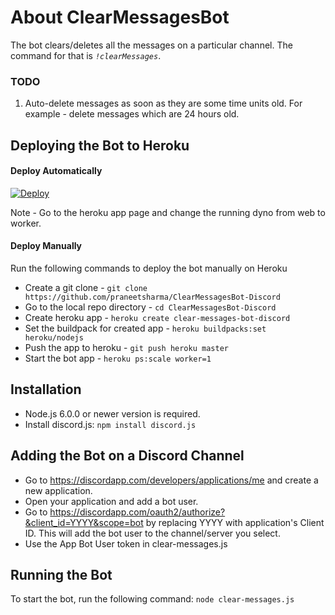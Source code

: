 # About ClearMessagesBot
The bot clears/deletes all the messages on a particular channel. The command for that is *`!clearMessages`*.

### TODO
1. Auto-delete messages as soon as they are some time units old. For example - delete messages which are 24 hours old.

## Deploying the Bot to Heroku

#### Deploy Automatically

[![Deploy](https://www.herokucdn.com/deploy/button.svg)](https://heroku.com/deploy?template=https://github.com/sk1pp3rftw/PelicanClearBot)

Note - Go to the heroku app page and change the running dyno from web to worker.

#### Deploy Manually
Run the following commands to deploy the bot manually on Heroku
* Create a git clone - `git clone https://github.com/praneetsharma/ClearMessagesBot-Discord`
* Go to the local repo directory - `cd ClearMessagesBot-Discord`
* Create heroku app - `heroku create clear-messages-bot-discord`
* Set the buildpack for created app - `heroku buildpacks:set heroku/nodejs`
* Push the app to heroku - `git push heroku master`
* Start the bot app - `heroku ps:scale worker=1`

## Installation

* Node.js 6.0.0 or newer version is required.
* Install discord.js: `npm install discord.js`

## Adding the Bot on a Discord Channel
* Go to https://discordapp.com/developers/applications/me and create a new application.
* Open your application and add a bot user.
* Go to https://discordapp.com/oauth2/authorize?&client_id=YYYY&scope=bot by replacing YYYY with application's Client ID. This will add the bot user to the channel/server you select.
* Use the App Bot User token in clear-messages.js

## Running the Bot
To start the bot, run the following command: `node clear-messages.js`
